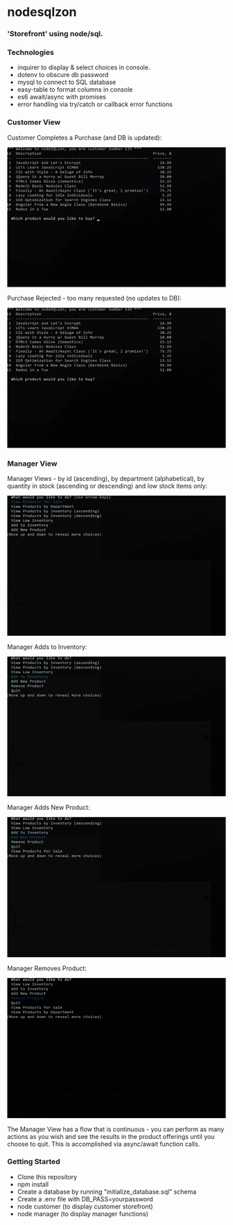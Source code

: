# nodesqlzon
### 'Storefront' using node/sql.

### Technologies
- inquirer to display & select choices in console.
- dotenv to obscure db password
- mysql to connect to SQL database
- easy-table to format columns in console
- es6 await/async with promises
- error handling via try/catch or callback error functions

### Customer View

Customer Completes a Purchase (and DB is updated):

![Customer Completing a Purchase](images/customer_buying_product.gif "Customer Completes a Purchase")

Purchase Rejected - too many requested (no updates to DB):

![Customer Purchase Rejected](images/customer_purchase_rejected.gif "Customer Purchase Rejected")

### Manager View

Manager Views - by id (ascending), by department (alphabetical), by quantity in stock (ascending or descending) and low stock items only:

![Manager Views](images/manager_views.gif "Manager Views")

Manager Adds to Inventory:

![Manager Adds to Inventory](images/manager_add_to_inventory.gif "Manager Adds to Inventory")

Manager Adds New Product:

![Manager Adds New Product](images/manager_add_product.gif "Manager Adds New Product")

Manager Removes Product:

![Manager Removes Product](images/manager_removing_product.gif "Manager Removes Product")

The Manager View has a flow that is continuous - you can perform as many actions as you wish and see the results in the product offerings until you choose to quit. This is accomplished via async/await function calls.

### Getting Started

- Clone this repository
- npm install
- Create a database by running "initialize_database.sql" schema
- Create a .env file with DB_PASS=yourpassword
- node customer (to display customer storefront)
- node manager (to display manager functions)
